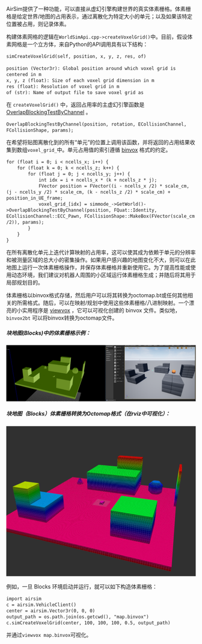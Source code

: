 

AirSim提供了一种功能，可以直接从虚幻引擎构建世界的真实体素栅格。体素栅格是给定世界/地图的占用表示，通过离散化为特定大小的单元；以及如果该特定位置被占用，则记录体素。


构建体素网格的逻辑在`WorldSimApi.cpp->createVoxelGrid()`中。目前，假设体素网格是一个立方体，来自Python的API调用具有以下结构：

```
simCreateVoxelGrid(self, position, x, y, z, res, of)

position (Vector3r): Global position around which voxel grid is centered in m
x, y, z (float): Size of each voxel grid dimension in m
res (float): Resolution of voxel grid in m
of (str): Name of output file to save voxel grid as
```

在 `createVoxelGrid()` 中，返回占用率的主虚幻引擎函数是 [OverlapBlockingTestByChannel](https://docs.unrealengine.com/en-US/API/Runtime/Engine/Engine/UWorld/OverlapBlockingTestByChannel/index.html) 。

```
OverlapBlockingTestByChannel(position, rotation, ECollisionChannel, FCollisionShape, params);
```

在希望将贴图离散化到的所有“单元”的位置上调用该函数，并将返回的占用结果收集到数组`voxel_grid_`中。单元占用值的索引遵循 [binvox](https://www.patrickmin.com/binvox/binvox.html) 格式的约定。

```
for (float i = 0; i < ncells_x; i++) {
    for (float k = 0; k < ncells_z; k++) {
        for (float j = 0; j < ncells_y; j++) {
            int idx = i + ncells_x * (k + ncells_z * j);
            FVector position = FVector((i - ncells_x /2) * scale_cm, (j - ncells_y /2) * scale_cm, (k - ncells_z /2) * scale_cm) + position_in_UE_frame;
            voxel_grid_[idx] = simmode_->GetWorld()->OverlapBlockingTestByChannel(position, FQuat::Identity, ECollisionChannel::ECC_Pawn, FCollisionShape::MakeBox(FVector(scale_cm /2)), params);
        }
    }
}
```

在所有离散化单元上迭代计算映射的占用率，这可以使其成为依赖于单元的分辨率和被测量区域的总大小的密集操作。如果用户感兴趣的地图变化不大，则可以在此地图上运行一次体素栅格操作，并保存体素栅格并重新使用它。为了提高性能或使用动态环境，我们建议对机器人周围的小区域运行体素栅格生成；并随后将其用于局部规划目的。



体素栅格以binvox格式存储，然后用户可以将其转换为octomap.bt或任何其他相关的所需格式。随后，可以在映射/规划中使用这些体素栅格/八进制映射。一个漂亮的小实用程序是 [viewvox](https://www.patrickmin.com/viewvox/) ，它可以可视化创建的 binvox 文件。类似地，`binvox2bt` 可以将binvox转换为octomap文件。


##### 块地图(Blocks)中的体素栅格示例：
![image](images/voxel_grid.png)

##### 块地图（Blocks）体素栅格转换为Octomap格式（在rviz中可视化）：
![image](images/octomap.png)

例如，一旦 Blocks 环境启动并运行，就可以如下构造体素栅格：

```
import airsim
c = airsim.VehicleClient()
center = airsim.Vector3r(0, 0, 0)
output_path = os.path.join(os.getcwd(), "map.binvox")
c.simCreateVoxelGrid(center, 100, 100, 100, 0.5, output_path)
```

并通过`viewvox map.binvox`可视化。

